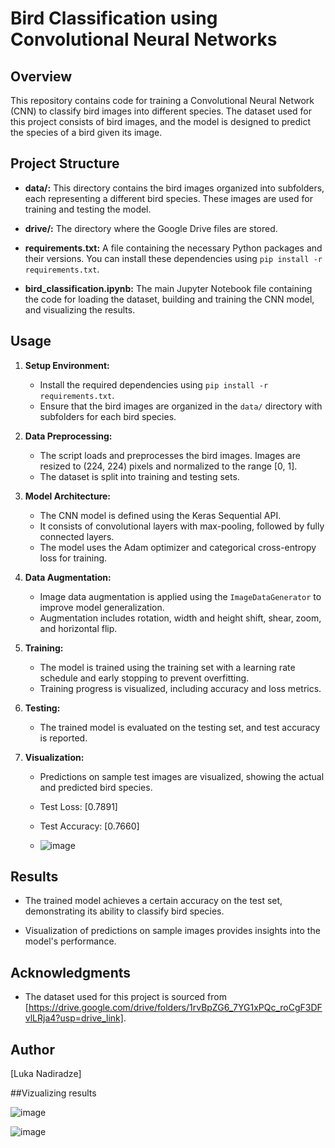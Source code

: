# Bird Classification using Convolutional Neural Networks

## Overview

This repository contains code for training a Convolutional Neural Network (CNN) to classify bird images into different species. The dataset used for this project consists of bird images, and the model is designed to predict the species of a bird given its image.

## Project Structure

- **data/:** This directory contains the bird images organized into subfolders, each representing a different bird species. These images are used for training and testing the model.

- **drive/:** The directory where the Google Drive files are stored.

- **requirements.txt:** A file containing the necessary Python packages and their versions. You can install these dependencies using `pip install -r requirements.txt`.

- **bird_classification.ipynb:** The main Jupyter Notebook file containing the code for loading the dataset, building and training the CNN model, and visualizing the results.

## Usage

1. **Setup Environment:**
   - Install the required dependencies using `pip install -r requirements.txt`.
   - Ensure that the bird images are organized in the `data/` directory with subfolders for each bird species.

2. **Data Preprocessing:**
   - The script loads and preprocesses the bird images. Images are resized to (224, 224) pixels and normalized to the range [0, 1].
   - The dataset is split into training and testing sets.

3. **Model Architecture:**
   - The CNN model is defined using the Keras Sequential API.
   - It consists of convolutional layers with max-pooling, followed by fully connected layers.
   - The model uses the Adam optimizer and categorical cross-entropy loss for training.

4. **Data Augmentation:**
   - Image data augmentation is applied using the `ImageDataGenerator` to improve model generalization.
   - Augmentation includes rotation, width and height shift, shear, zoom, and horizontal flip.

5. **Training:**
   - The model is trained using the training set with a learning rate schedule and early stopping to prevent overfitting.
   - Training progress is visualized, including accuracy and loss metrics.

6. **Testing:**
   - The trained model is evaluated on the testing set, and test accuracy is reported.

7. **Visualization:**
   - Predictions on sample test images are visualized, showing the actual and predicted bird species.
   - Test Loss: [0.7891]
   - Test Accuracy: [0.7660]
  
   - ![image](https://github.com/LukaNdr/Birds_Classification/assets/147658141/f7aa81f4-43db-4ff4-94de-b02333d10388)



## Results

- The trained model achieves a certain accuracy on the test set, demonstrating its ability to classify bird species.

- Visualization of predictions on sample images provides insights into the model's performance.

## Acknowledgments

- The dataset used for this project is sourced from [https://drive.google.com/drive/folders/1rvBpZG6_7YG1xPQc_roCgF3DFvlLRja4?usp=drive_link].

## Author

[Luka Nadiradze]

##Vizualizing results

![image](https://github.com/LukaNdr/Birds_Classification/assets/147658141/0a7e15ba-89f1-4670-b453-37414e095a78)

![image](https://github.com/LukaNdr/Birds_Classification/assets/147658141/78e3d8ea-3cbf-4ad1-b882-1f8be57a095b)

